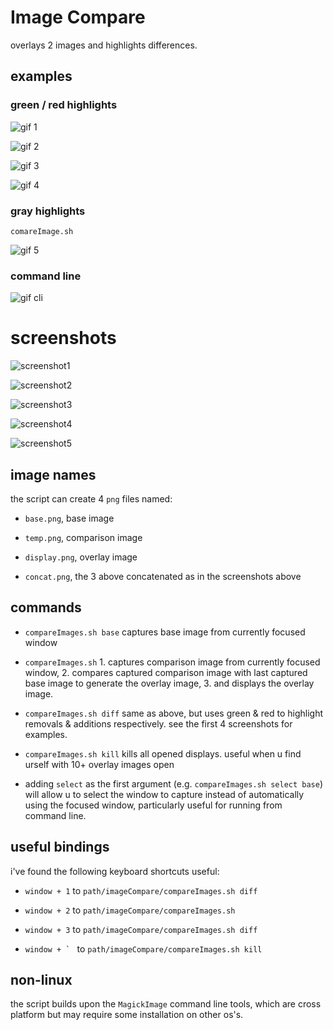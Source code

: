 # Image Compare

overlays 2 images and highlights differences.

## examples

### green / red highlights

![gif 1](./screenshots/imageCompare1.gif)

![gif 2](./screenshots/imageCompare2.gif)

![gif 3](./screenshots/imageCompare3.gif)

![gif 4](./screenshots/imageCompare4.gif)

### gray highlights

`comareImage.sh`

![gif 5](./screenshots/imageCompare5.gif)

### command line

![gif cli](./screenshots/imageCompareCli.gif)

# screenshots

![screenshot1](./screenshots/1.png)

![screenshot2](./screenshots/2.png)

![screenshot3](./screenshots/3.png)

![screenshot4](./screenshots/4.png)

![screenshot5](./screenshots/5.png)

## image names

the script can create 4 `png` files named:

- `base.png`, base image

- `temp.png`, comparison image

- `display.png`, overlay image

- `concat.png`, the 3 above concatenated as in the screenshots above

## commands

- `compareImages.sh base` captures base image from currently focused window

- `compareImages.sh` 1. captures comparison image from currently focused window, 2. compares captured comparison image with last captured base image to generate the overlay image, 3. and displays the overlay image.

- `compareImages.sh diff` same as above, but uses green & red to highlight removals & additions respectively. see the first 4 screenshots for examples.

- `compareImages.sh kill` kills all opened displays. useful when u find urself with 10+ overlay images open

- adding `select` as the first argument (e.g. `compareImages.sh select base`) will allow u to select the window to capture instead of automatically using the focused window, particularly useful for running from command line.

## useful bindings

i've found the following keyboard shortcuts useful:

- `window + 1` to `path/imageCompare/compareImages.sh diff`

- `window + 2` to `path/imageCompare/compareImages.sh`

- `window + 3` to `path/imageCompare/compareImages.sh diff`

- ``window + ` `` to `path/imageCompare/compareImages.sh kill`

## non-linux

the script builds upon the `MagickImage` command line tools, which are cross platform but may require some installation on other os's.
